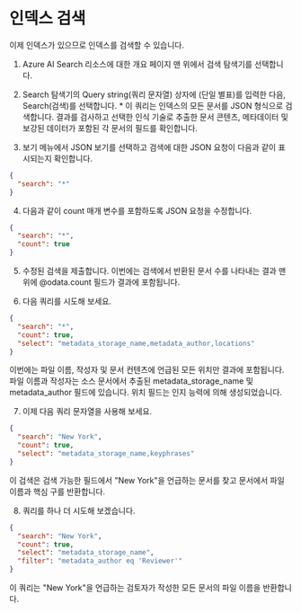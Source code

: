 # 인덱스 검색

이제 인덱스가 있으므로 인덱스를 검색할 수 있습니다.

1. Azure AI Search 리소스에 대한 개요 페이지 맨 위에서 검색 탐색기를 선택합니다.

2. Search 탐색기의 Query string(쿼리 문자열) 상자에 (단일 별표)를 입력한 다음, Search(검색)를 선택합니다. * 이 쿼리는 인덱스의 모든 문서를 JSON 형식으로 검색합니다. 결과를 검사하고 선택한 인식 기술로 추출한 문서 콘텐츠, 메타데이터 및 보강된 데이터가 포함된 각 문서의 필드를 확인합니다.

3. 보기 메뉴에서 JSON 보기를 선택하고 검색에 대한 JSON 요청이 다음과 같이 표시되는지 확인합니다.
```json
{
  "search": "*"
}
```

4. 다음과 같이 count 매개 변수를 포함하도록 JSON 요청을 수정합니다.
```json
{
  "search": "*",
  "count": true
}
```

5. 수정된 검색을 제출합니다. 이번에는 검색에서 반환된 문서 수를 나타내는 결과 맨 위에 @odata.count 필드가 결과에 포함됩니다.

6. 다음 쿼리를 시도해 보세요.
```json
{
  "search": "*",
  "count": true,
  "select": "metadata_storage_name,metadata_author,locations"
}
```

이번에는 파일 이름, 작성자 및 문서 컨텐츠에 언급된 모든 위치만 결과에 포함됩니다. 파일 이름과 작성자는 소스 문서에서 추출된 metadata_storage_name 및 metadata_author 필드에 있습니다. 위치 필드는 인지 능력에 의해 생성되었습니다.

7. 이제 다음 쿼리 문자열을 사용해 보세요.
```json
{
  "search": "New York",
  "count": true,
  "select": "metadata_storage_name,keyphrases"
}
```
이 검색은 검색 가능한 필드에서 "New York"을 언급하는 문서를 찾고 문서에서 파일 이름과 핵심 구를 반환합니다.

8. 쿼리를 하나 더 시도해 보겠습니다.
```json
{
  "search": "New York",
  "count": true,
  "select": "metadata_storage_name",
  "filter": "metadata_author eq 'Reviewer'"
}
```

이 쿼리는 "New York"을 언급하는 검토자가 작성한 모든 문서의 파일 이름을 반환합니다.